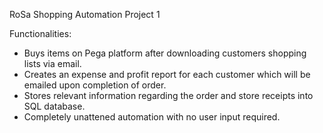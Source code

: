 RoSa Shopping Automation Project 1 

Functionalities:

- Buys items on Pega platform after downloading customers shopping lists via email.
- Creates an expense and profit report for each customer which will be emailed upon completion of order.
- Stores relevant information regarding the order and store receipts into SQL database.
- Completely unattened automation with no user input required.
